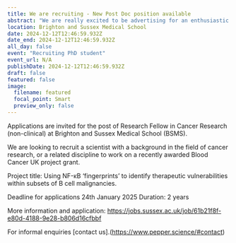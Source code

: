 ```yaml
---
title: We are recruiting - New Post Doc position available
abstract: "We are really excited to be advertising for an enthusiastic and committed post doc to work on this Blood Cancer UK project"
location: Brighton and Sussex Medical School
date: 2024-12-12T12:46:59.932Z
date_end: 2024-12-12T12:46:59.932Z
all_day: false
event: "Recruiting PhD student"
event_url: N/A
publishDate: 2024-12-12T12:46:59.932Z
draft: false
featured: false
image:
  filename: featured
  focal_point: Smart
  preview_only: false
---
```

Applications are invited for the post of Research Fellow in Cancer Research (non-clinical) at Brighton and Sussex Medical School (BSMS). 

We are looking to recruit a scientist with a background in the field of cancer research, or a related discipline to work on a recently awarded Blood Cancer UK project grant.

Project title: Using NF-κB ‘fingerprints’ to identify therapeutic vulnerabilities within subsets of B cell malignancies.

Deadline for applications 24th January 2025
Duration: 2 years 

More information and application: https://jobs.sussex.ac.uk/job/61b21f8f-e80d-4188-9e28-b806d16cfbbf

For informal enquiries [contact us].(https://www.pepper.science/#contact) 

